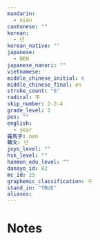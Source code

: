 ```yaml
---
mandarin:
  - nián
cantonese: ""
korean:
  - 년
korean_native: ""
japanese:
  - NEN
japanese_nanori: ""
vietnamese:
middle_chinese_initial: n
middle_chinese_final: en
stroke_count: "6"
radical: 干
skip_number: 2-2-4
grade_level: 1
pos: ""
english:
  - year
羅馬字: nen
韓文: 넌
joyo_level: ""
hsk_level: ""
hanmun_edu_level: ""
danayo_id: 82
mc_id: 25
graphemic_classification: 千
stand_in: "TRUE"
aliases:
---
```


# Notes
